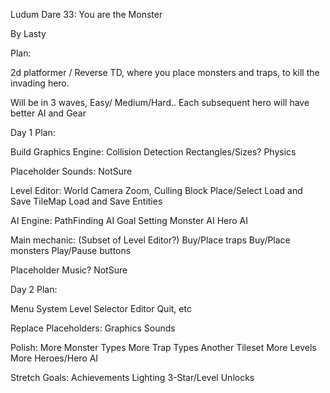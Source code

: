 
Ludum Dare 33:  You are the Monster


By Lasty



Plan:

2d platformer / Reverse TD, where you place monsters and traps, to kill the invading hero.

Will be in 3 waves, Easy/ Medium/Hard..   Each subsequent hero will have better AI and Gear



Day 1 Plan:

Build Graphics Engine:
	Collision Detection
		Rectangles/Sizes?
	Physics


Placeholder Sounds:
	NotSure

Level Editor:
	World Camera Zoom, Culling
	Block Place/Select
	Load and Save TileMap
	Load and Save Entities


AI Engine:
	PathFinding
	AI Goal Setting
	Monster AI
	Hero AI

Main mechanic:  (Subset of Level Editor?)
	Buy/Place traps
	Buy/Place monsters
	Play/Pause buttons


Placeholder Music?
	NotSure


Day 2 Plan:

Menu System
	Level Selector
	Editor
	Quit, etc


Replace Placeholders:
	Graphics
	Sounds


Polish:
	More Monster Types
	More Trap Types
	Another Tileset
	More Levels
	More Heroes/Hero AI


Stretch Goals:
	Achievements
	Lighting
	3-Star/Level Unlocks


